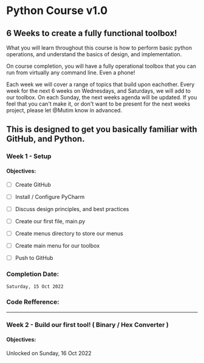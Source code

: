 # **Python Course v1.0**

## 6 Weeks to create a fully functional toolbox!

What you will learn throughout this course is how to perform basic python operations, and understand the basics of design, and implementation. 

On course completion, you will have a fully operational toolbox that you can run from virtually any command line. Even a phone!

Each week we will cover a range of topics that build upon eachother. Every week for the next 6 weeks on Wednesdays, and Saturdays, we will add to our toolbox. 
On each Sunday, the next weeks agenda will be updated. If you feel that you can't make it, or don't want to be present for the next weeks project, please let @Mutim know in advanced. 

This is designed to get you basically familiar with GitHub, and Python.
---

### Week 1 - Setup

#### Objectives:


- [ ] Create GitHub
- [ ] Install / Configure PyCharm
- [ ] Discuss design principles, and best practices
- [ ] Create our first file, main.py
- [ ] Create menus directory to store our menus
- [ ] Create main menu for our toolbox
- [ ] Push to GitHub


### Completion Date:
    Saturday, 15 Oct 2022


### Code Refference:
        
---
### Week 2 - Build our first tool! ( Binary / Hex Converter )

#### Objectives:

  Unlocked on Sunday, 16 Oct 2022
